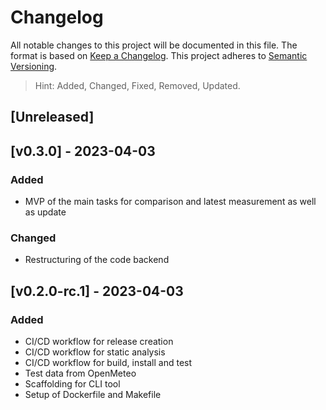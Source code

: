 # Changelog

All notable changes to this project will be documented in this file.
The format is based on [Keep a Changelog](https://keepachangelog.com/en/1.0.0/).
This project adheres to [Semantic Versioning](https://semver.org/spec/v2.0.0.html).

> Hint: Added, Changed, Fixed, Removed, Updated.

## [Unreleased]

## [v0.3.0] - 2023-04-03

### Added
- MVP of the main tasks for comparison and latest measurement as well as update

### Changed
- Restructuring of the code backend

## [v0.2.0-rc.1] - 2023-04-03

### Added
- CI/CD workflow for release creation
- CI/CD workflow for static analysis
- CI/CD workflow for build, install and test
- Test data from OpenMeteo
- Scaffolding for CLI tool
- Setup of Dockerfile and Makefile
